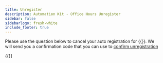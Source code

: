 ```yaml
---
title: Unregister
description: Automation Kit - Office Hours Unregister
sidebar: false
sidebarlogo: fresh-white
include_footer: true
---
```


Please use the question below to cancel your auto registration for {{<product-name>}}. We will send you a confirmation code that you can use to [confirm unregistration](/office-hours/unregister-confirm)

{{<questions name="/content/en-us/office-hours/unregister.json" completed="Thank you for completing unregistration questions" showNavigationButtons=false >}}